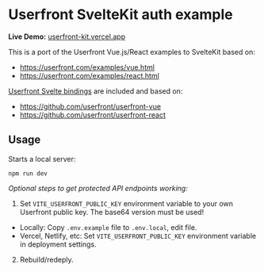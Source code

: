 # Userfront SvelteKit auth example

**Live Demo:** [userfront-kit.vercel.app](https://userfront-kit.vercel.app/)

This is a port of the Userfront Vue.js/React examples to SvelteKit based on:

- https://userfront.com/examples/vue.html
- https://userfront.com/examples/react.html

[Userfront Svelte bindings](https://github.com/Leftium/userfrontKit/tree/main/src/lib/UserfrontSvelte) are included and based on:

- https://github.com/userfront/userfront-vue
- https://github.com/userfront/userfront-react

## Usage

Starts a local server:

    npm run dev

*Optional steps to get protected API endpoints working:*

1. Set `VITE_USERFRONT_PUBLIC_KEY` environment variable to your own Userfront public key. The base64 version must be used!
  - Locally: Copy `.env.example` file to `.env.local`, edit file.
  - Vercel, Netlify, etc: Set `VITE_USERFRONT_PUBLIC_KEY` environment variable in deployment settings.
2. Rebuild/redeply.
